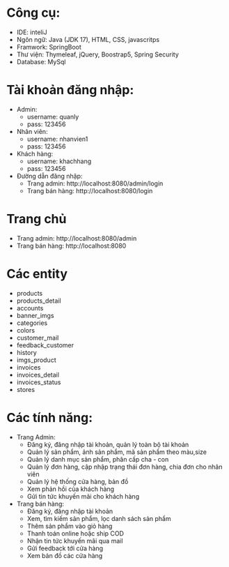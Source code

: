 # Công cụ:
  - IDE: inteliJ
  - Ngôn ngữ: Java (JDK 17), HTML, CSS, javascritps
  - Framwork: SpringBoot
  - Thư viện: Thymeleaf, jQuery, Boostrap5, Spring Security
  - Database: MySql

# Tài khoản đăng nhập:
  - Admin:
    + username: quanly
    + pass: 123456
  - Nhân viên:
    + username: nhanvien1
    + pass: 123456
  - Khách hàng:
    + username: khachhang
    + pass: 123456
  - Đường dẫn đăng nhập:
    + Trang admin:  http://localhost:8080/admin/login
    + Trang bán hàng: http://localhost:8080/login
   
# Trang chủ
  - Trang admin:  http://localhost:8080/admin
  - Trang bán hàng: http://localhost:8080

# Các entity
  - products
  - products_detail
  - accounts
  - banner_imgs
  - categories
  - colors
  - customer_mail
  - feedback_customer
  - history
  - imgs_product
  - invoices
  - invoices_detail
  - invoices_status
  - stores


# Các tính năng:
  - Trang Admin:
    + Đăng ký, đăng nhập tài khoản, quản lý toàn bộ tài khoản
    + Quản lý sản phẩm, ảnh sản phẩm, mã sản phẩm theo màu,size
    + Quản lý danh mục sản phẩm, phân cấp cha - con
    + Quản lý đơn hàng, cập nhập trạng thái đơn hàng, chia đơn cho nhân viên
    + Quản lý hệ thống cửa hàng, bản đồ
    + Xem phản hồi của khách hàng
    + Gửi tin tức khuyến mãi cho khách hàng
  - Trang bán hàng:
    + Đăng ký, đăng nhập tài khoản
    + Xem, tìm kiếm sản phẩm, lọc danh sách sản phẩm
    + Thêm sản phẩm vào giỏ hàng
    + Thanh toán online hoặc ship COD
    + Nhận tin tức khuyến mãi qua mail
    + Gửi feedback tới cửa hàng
    + Xem bản đồ các cửa hàng
  
